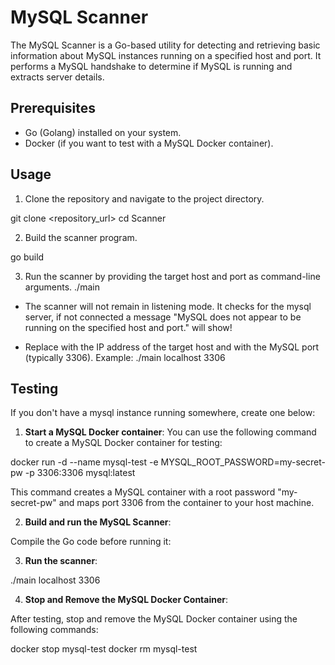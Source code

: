 # MySQL Scanner

The MySQL Scanner is a Go-based utility for detecting and retrieving basic information about MySQL instances running on a specified host and port. It performs a MySQL handshake to determine if MySQL is running and extracts server details.

## Prerequisites

- Go (Golang) installed on your system.
- Docker (if you want to test with a MySQL Docker container).

## Usage

1. Clone the repository and navigate to the project directory.

git clone <repository_url>
cd Scanner

2. Build the scanner program.

go build

3. Run the scanner by providing the target host and port as command-line arguments.
./main <host> <port>

- The scanner will not remain in listening mode. It checks for the mysql server, if not connected a message "MySQL does not appear to be running on the specified host and port." will show!

- Replace <host> with the IP address of the target host and <port> with the MySQL port (typically 3306). Example: ./main localhost 3306


## Testing

If you don't have a mysql instance running somewhere, create one below:

1. **Start a MySQL Docker container**:
You can use the following command to create a MySQL Docker container for testing:

docker run -d --name mysql-test -e MYSQL_ROOT_PASSWORD=my-secret-pw -p 3306:3306 mysql:latest

This command creates a MySQL container with a root password "my-secret-pw" and maps port 3306 from the container to your host machine.

2. **Build and run the MySQL Scanner**:

Compile the Go code before running it:

3. **Run the scanner**:

./main localhost 3306


4. **Stop and Remove the MySQL Docker Container**:

After testing, stop and remove the MySQL Docker container using the following commands:

docker stop mysql-test
docker rm mysql-test

